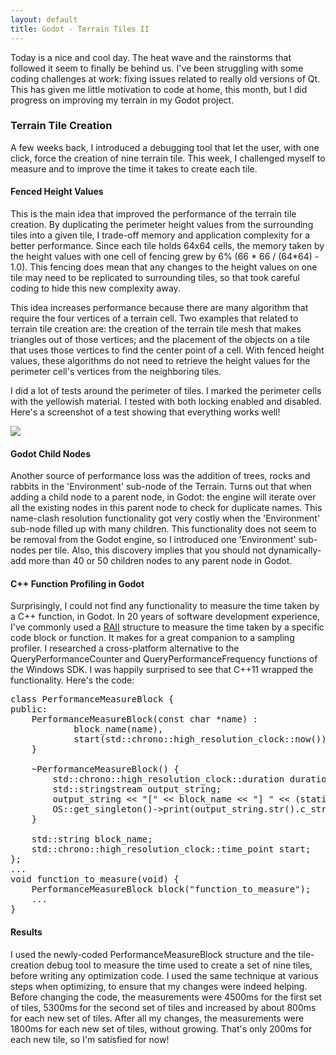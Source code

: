 ```yaml
---
layout: default
title: Godot - Terrain Tiles II
---
```

Today is a nice and cool day. The heat wave and the rainstorms that followed it seem to finally be behind us. I've been struggling with some coding challenges at work: fixing issues related to really old versions of Qt. This has given me little motivation to code at home, this month, but I did progress on improving my terrain in my Godot project.

<h3>Terrain Tile Creation</h3>
A few weeks back, I introduced a debugging tool that let the user, with one click, force the creation of nine terrain tile. This week, I challenged myself to measure and to improve the time it takes to create each tile.

<h4>Fenced Height Values</h4>
This is the main idea that improved the performance of the terrain tile creation. By duplicating the perimeter height values from the surrounding tiles into a given tile, I trade-off memory and application complexity for a better performance. Since each tile holds 64x64 cells, the memory taken by the height values with one cell of fencing grew by 6% (66 * 66 / (64*64) - 1.0). This fencing does mean that any changes to the height values on one tile may need to be replicated to surrounding tiles, so that took careful coding to hide this new complexity away.

This idea increases performance because there are many algorithm that require the four vertices of a terrain cell. Two examples that related to terrain tile creation are: the creation of the terrain tile mesh that makes triangles out of those vertices; and the placement of the objects on  a tile that uses those vertices to find the center point of a cell. With fenced height values, these algorithms do not need to retrieve the height values for the perimeter cell's vertices from the neighboring tiles.

I did a lot of tests around the perimeter of tiles. I marked the perimeter cells with the yellowish material. I tested with both locking enabled and disabled. Here's a screenshot of a test showing that everything works well!

<img src="../../../assets/godot-larger-terrain-2.PNG"/>

<h4>Godot Child Nodes</h4>
Another source of performance loss was the addition of trees, rocks and rabbits in the 'Environment' sub-node of the Terrain. Turns out that when adding a child node to a parent node, in Godot: the engine will iterate over all the existing nodes in this parent node to check for duplicate names. This name-clash resolution functionality got very costly when the 'Environment' sub-node filled up with many children. This functionality does not seem to be removal from the Godot engine, so I introduced one 'Environment' sub-nodes per tile. Also, this discovery implies that you should not dynamically-add more than 40 or 50 children nodes to any parent node in Godot.

<h4>C++ Function Profiling in Godot</h4>
Surprisingly, I could not find any functionality to measure the time taken by a C++ function, in Godot. In 20 years of software development experience, I've commonly used a <a href="https://en.wikipedia.org/wiki/Resource_acquisition_is_initialization">RAII</a> structure to measure the time taken by a specific code block or function. It makes for a great companion to a sampling profiler. I researched a cross-platform alternative to the QueryPerformanceCounter and QueryPerformanceFrequency functions of the Windows SDK. I was happily surprised to see that C++11 wrapped the functionality. Here's the code:

<pre>
class PerformanceMeasureBlock {
public:
    PerformanceMeasureBlock(const char *name) :
            block_name(name),
            start(std::chrono::high_resolution_clock::now()) {
    }

    ~PerformanceMeasureBlock() {
        std::chrono::high_resolution_clock::duration duration = std::chrono::high_resolution_clock::now() - start;
        std::stringstream output_string;
        output_string &lt;&lt; "[" &lt;&lt; block_name &lt;&lt; "] " &lt;&lt; (static_cast&lt;double&gt;(duration.count()) / 1.0e6) &lt;&lt; "ms" &lt;&lt; std::endl;
        OS::get_singleton()->print(output_string.str().c_str());
    }

    std::string block_name;
    std::chrono::high_resolution_clock::time_point start;
};
...
void function_to_measure(void) {
    PerformanceMeasureBlock block("function_to_measure");
    ...
}
</pre>

<h4>Results</h4>
I used the newly-coded PerformanceMeasureBlock structure and the tile-creation debug tool to measure the time used to create a set of nine tiles, before writing any optimization code. I used the same technique at various steps when optimizing, to ensure that my changes were indeed helping. Before changing the code, the measurements were 4500ms for the first set of tiles, 5300ms for the second set of tiles and increased by about 800ms for each new set of tiles. After all my changes, the measurements were 1800ms for each new set of tiles, without growing. That's only 200ms for each new tile, so I'm satisfied for now!

